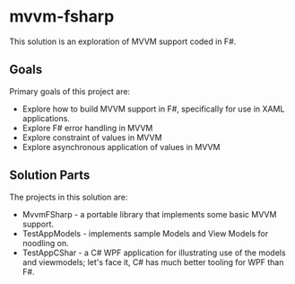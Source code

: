 mvvm-fsharp
===========

This solution is an exploration of MVVM support coded in F#.

Goals
-----
Primary goals of this project are:
* Explore how to build MVVM support in F#, specifically for use in XAML applications.
* Explore F# error handling in MVVM
* Explore constraint of values in MVVM
* Explore asynchronous application of values in MVVM

Solution Parts
--------------
The projects in this solution are:
* MvvmFSharp - a portable library that implements some basic MVVM support.
* TestAppModels - implements sample Models and View Models for noodling on.
* TestAppCShar - a C# WPF application for illustrating use of the models and viewmodels;
let's face it, C# has much better tooling for WPF than F#.
